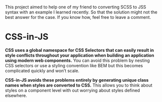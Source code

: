 This project aimed to help one of my friend to converting SCSS to JSS syntax with an example I learned recently. So that the solution might not the best answer for the case. If you know how, feel free to leave a comment.

# CSS-in-JS
**CSS uses a global namespace for CSS Selectors that can easily result in style conflicts throughout your application when building an application using modern web components.** You can avoid this problem by nesting CSS selectors or use a styling convention like BEM but this becomes complicated quickly and won’t scale.

**CSS-in-JS avoids these problems entirely by generating unique class names when styles are converted to CSS.** This allows you to think about styles on a component level with out worrying about styles defined elsewhere.
